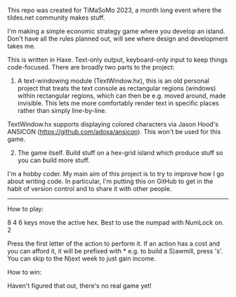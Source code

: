 This repo was created for TiMaSoMo 2023, a month long event where the tildes.net community makes stuff.

I'm making a simple economic strategy game where you develop an island. Don't have all the rules planned out, will see where design and development takes me.

This is written in Haxe. Text-only output, keyboard-only input to keep things code-focused. There are broadly two parts to the project: 

1) A text-windowing module (TextWindow.hx), this is an old personal project that treats the text console as rectangular regions (windows) within rectangular regions, which can then be e.g. moved around, made invisible. This lets me more comfortably render text in specific places rather than simply line-by-line.

TextWindow.hx supports displaying colored characters via Jason Hood's ANSICON (https://github.com/adoxa/ansicon). This won't be used for this game.

2) The game itself. Build stuff on a hex-grid island which produce stuff so you can build more stuff.

I'm a hobby coder. My main aim of this project is to try to improve how I go about writing code. In particular, I'm putting this on GitHub to get in the habit of version control and to share it with other people.

-----

How to play:

  8
4   6  keys move the active hex. Best to use the numpad with NumLock on.
  2

Press the first letter of the action to perform it. If an action has a cost and you can afford it, it will be prefixed with *
e.g. to build a S)awmill, press 's'. You can skip to the N)ext week to just gain income.


How to win:

Haven't figured that out, there's no real game yet! 
